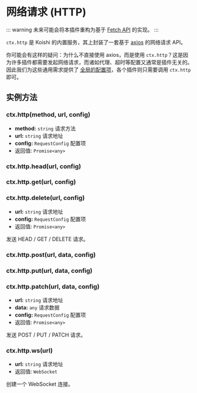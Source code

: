 # 网络请求 (HTTP)

::: warning
未来可能会将本插件重构为基于 [Fetch API](https://developer.mozilla.org/zh-CN/docs/Web/API/Fetch_API) 的实现。
:::

`ctx.http` 是 Koishi 的内置服务，其上封装了一套基于 [axios](https://github.com/axios/axios) 的网络请求 API。

你可能会有这样的疑问：为什么不直接使用 axios，而是使用 `ctx.http`？这是因为许多插件都需要发起网络请求，而诸如代理、超时等配置又通常是插件无关的。因此我们为这些通用需求提供了 [全局的配置项](../../api/core/app.html#options-request-proxyagent)，各个插件则只需要调用 `ctx.http` 即可。

## 实例方法

### ctx.http(method, url, config)

- **method:** `string` 请求方法
- **url:** `string` 请求地址
- **config:** `RequestConfig` 配置项
- 返回值: `Promise<any>`

### ctx.http.head(url, config)
### ctx.http.get(url, config)
### ctx.http.delete(url, config)

- **url:** `string` 请求地址
- **config:** `RequestConfig` 配置项
- 返回值: `Promise<any>`

发送 HEAD / GET / DELETE 请求。

### ctx.http.post(url, data, config)
### ctx.http.put(url, data, config)
### ctx.http.patch(url, data, config)

- **url:** `string` 请求地址
- **data:** `any` 请求数据
- **config:** `RequestConfig` 配置项
- 返回值: `Promise<any>`

发送 POST / PUT / PATCH 请求。

### ctx.http\.ws(url)

- **url:** `string` 请求地址
- 返回值: `WebSocket`

创建一个 WebSocket 连接。
